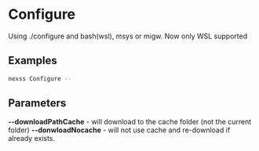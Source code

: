 # Configure

Using ./configure and bash(wsl), msys or migw. Now only WSL supported

## Examples

```sh
nexss Configure --
```

## Parameters

**--downloadPathCache** - will download to the cache folder (not the current folder)
**--donwloadNocache** - will not use cache and re-download if already exists.

